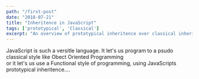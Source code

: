 ```yaml
---
path: "/first-post"
date: "2018-07-21"
title: "Inheritence in JavaScript"
tags: ['prototypical', 'Classical']
excerpt: "An overview of prototypical inheritence over classical inheritence"
---
```


JavaScript is such a versitle language. It let's us program to a psudo classical style like Obect Oriented Programming    
or it let's us use a Functional style of programming, using JavaScripts prototypical inheritence....